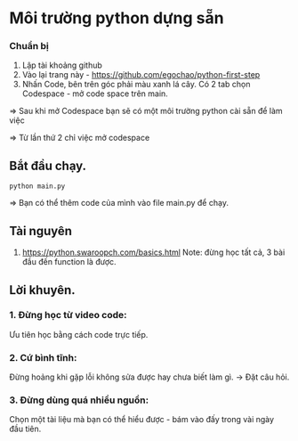 # Môi trường python dựng sẵn

### Chuẩn bị
1. Lập tài khoảng github
2. Vào lại trang này - https://github.com/egochao/python-first-step
3. Nhấn Code, bên trên góc phải màu xanh lá cây. Có 2 tab chọn Codespace - mở code space trên main.

=> Sau khi mở Codespace bạn sẽ có một môi trường python cài sẵn để làm việc


=> Từ lần thứ 2 chỉ việc mở codespace

## Bắt đầu chạy.

```
python main.py
```

=> Bạn có thể thêm code của mình vào file main.py để chạy.

## Tài nguyên
1. https://python.swaroopch.com/basics.html
Note: đừng học tất cả, 3 bài đầu đến function là được.


## Lời khuyên.
### 1. **Đừng học từ video code**: 
Ưu tiên học bằng cách code trực tiếp. 
### 2. **Cứ bình tĩnh**: 
Đừng hoảng khi gặp lỗi không sửa được hay chưa biết làm gì. -> Đặt câu hỏi. 
### 3. Đừng dùng quá nhiều nguồn:
Chọn một tài liệu mà bạn có thể hiểu được - bám vào đấy trong vài ngày đầu tiên.
